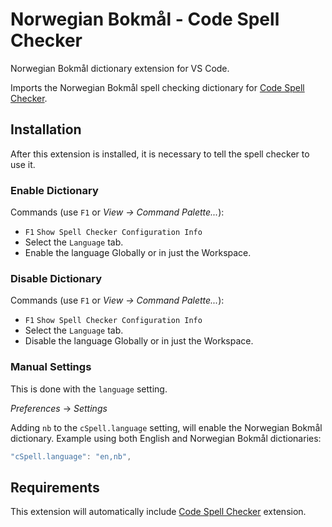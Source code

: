 # Norwegian Bokmål - Code Spell Checker

Norwegian Bokmål dictionary extension for VS Code.

Imports the Norwegian Bokmål spell checking dictionary for [Code Spell Checker](https://marketplace.visualstudio.com/items?itemName=streetsidesoftware.code-spell-checker).

## Installation

After this extension is installed, it is necessary to tell the spell checker to use it.

### Enable Dictionary

Commands (use `F1` or _View -> Command Palette..._):

- `F1` `Show Spell Checker Configuration Info`
- Select the `Language` tab.
- Enable the language Globally or in just the Workspace.

### Disable Dictionary

Commands (use `F1` or _View -> Command Palette..._):

- `F1` `Show Spell Checker Configuration Info`
- Select the `Language` tab.
- Disable the language Globally or in just the Workspace.

### Manual Settings

This is done with the `language` setting.

_Preferences_ -> _Settings_

Adding `nb` to the `cSpell.language` setting, will enable the Norwegian Bokmål dictionary.
Example using both English and Norwegian Bokmål dictionaries:

```javascript
"cSpell.language": "en,nb",
```

## Requirements

This extension will automatically include [Code Spell Checker](https://marketplace.visualstudio.com/items?itemName=streetsidesoftware.code-spell-checker) extension.
